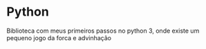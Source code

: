 # Python
Biblioteca com meus primeiros passos no python 3, onde existe um pequeno jogo da forca e advinhação
